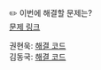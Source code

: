 ✏️ 이번에 해결할 문제는? <br>
[문제 링크](https://leetcode.com/problems/implement-stack-using-queues/)

권현욱: [해결 코드](https://github.com/woogie01/Algorithm-Hub/blob/main/LeetCode/Easy/0225-implement-stack-using-queues/0225-implement-stack-using-queues.java) <br>
김동국: [해결 코드](https://github.com/catomat0/algorithm/blob/main/LeetCode/Easy/0225-implement-stack-using-queues/0225-implement-stack-using-queues.java) <br>
